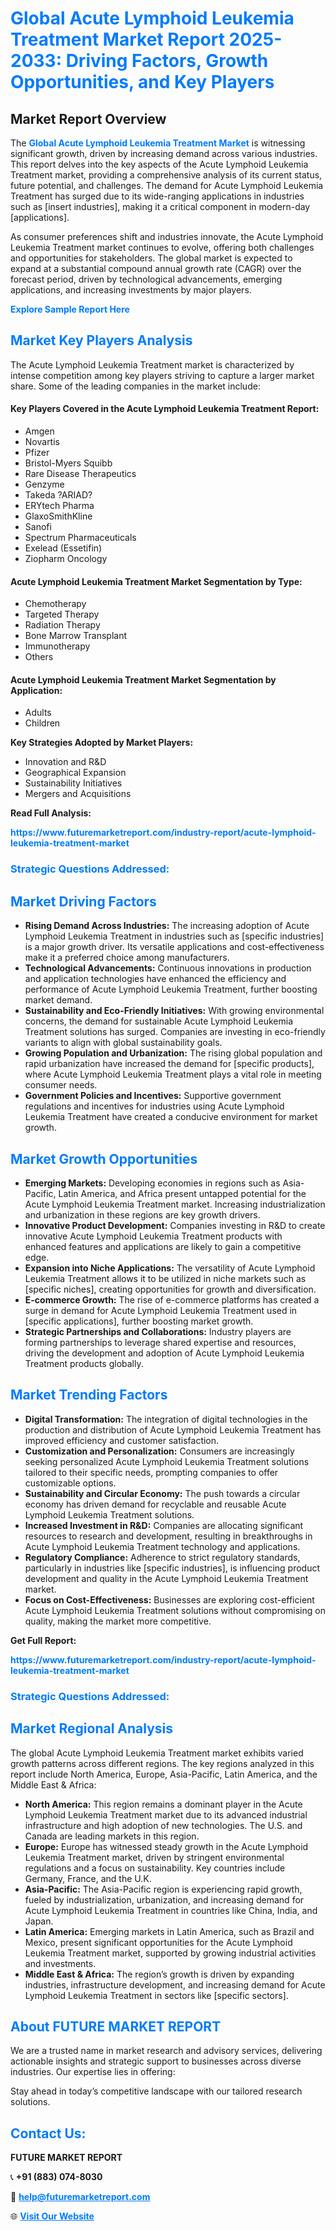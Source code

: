 <h1 style="color: #007BFF;">Global Acute Lymphoid Leukemia Treatment Market Report 2025-2033: Driving Factors, Growth Opportunities, and Key Players</h1>

<section id="overview">
<h2>Market Report Overview</h2>
<p>The <a href="https://www.futuremarketreport.com/industry-report/acute-lymphoid-leukemia-treatment-market" style="color: #007BFF; text-decoration: none;"><strong>Global Acute Lymphoid Leukemia Treatment Market</strong></a> is witnessing significant growth, driven by increasing demand across various industries. This report delves into the key aspects of the Acute Lymphoid Leukemia Treatment market, providing a comprehensive analysis of its current status, future potential, and challenges. The demand for Acute Lymphoid Leukemia Treatment has surged due to its wide-ranging applications in industries such as [insert industries], making it a critical component in modern-day [applications].</p>
<p>As consumer preferences shift and industries innovate, the Acute Lymphoid Leukemia Treatment market continues to evolve, offering both challenges and opportunities for stakeholders. The global market is expected to expand at a substantial compound annual growth rate (CAGR) over the forecast period, driven by technological advancements, emerging applications, and increasing investments by major players.</p>
</section>

<section id="overview">
<p><a href="https://www.futuremarketreport.com/request-sample/reportId=77835" style="color: #007BFF; text-decoration: none;"><strong>Explore Sample Report Here</strong></a></p>
</section>

<section id="key-players">
<h2 style="color: #007BFF;">Market Key Players Analysis</h2>
<p>The Acute Lymphoid Leukemia Treatment market is characterized by intense competition among key players striving to capture a larger market share. Some of the leading companies in the market include:</p>
<h4>Key Players Covered in the Acute Lymphoid Leukemia Treatment Report:</h4>
<ul><li>Amgen</li><li>Novartis</li><li>Pfizer</li><li>Bristol-Myers Squibb</li><li>Rare Disease Therapeutics</li><li>Genzyme</li><li>Takeda ?ARIAD?</li><li>ERYtech Pharma</li><li>GlaxoSmithKline</li><li>Sanofi</li><li>Spectrum Pharmaceuticals</li><li>Exelead (Essetifin)</li><li>Ziopharm Oncology</li></ul>
<h4>Acute Lymphoid Leukemia Treatment Market Segmentation by Type:</h4>
<ul><li>Chemotherapy</li><li>Targeted Therapy</li><li>Radiation Therapy</li><li>Bone Marrow Transplant</li><li>Immunotherapy</li><li>Others</li></ul>

<h4>Acute Lymphoid Leukemia Treatment Market Segmentation by Application:</h4>
<ul><li>Adults</li><li>Children</li></ul>
<p><strong>Key Strategies Adopted by Market Players:</strong></p>
<ul>
<li>Innovation and R&D</li>
<li>Geographical Expansion</li>
<li>Sustainability Initiatives</li>
<li>Mergers and Acquisitions</li>
</ul>
</section>

<section>
<p><strong>Read Full Analysis: </strong></p><a href="https://www.futuremarketreport.com/industry-report/acute-lymphoid-leukemia-treatment-market" style="color: #007BFF; text-decoration: none;"><strong>https://www.futuremarketreport.com/industry-report/acute-lymphoid-leukemia-treatment-market</strong></a>
<h3 style="color: #007BFF;">Strategic Questions Addressed:</h3>
</section>

<section id="driving-factors">
<h2 style="color: #007BFF;">Market Driving Factors</h2>
<ul>
<li><strong>Rising Demand Across Industries:</strong> The increasing adoption of Acute Lymphoid Leukemia Treatment in industries such as [specific industries] is a major growth driver. Its versatile applications and cost-effectiveness make it a preferred choice among manufacturers.</li>
<li><strong>Technological Advancements:</strong> Continuous innovations in production and application technologies have enhanced the efficiency and performance of Acute Lymphoid Leukemia Treatment, further boosting market demand.</li>
<li><strong>Sustainability and Eco-Friendly Initiatives:</strong> With growing environmental concerns, the demand for sustainable Acute Lymphoid Leukemia Treatment solutions has surged. Companies are investing in eco-friendly variants to align with global sustainability goals.</li>
<li><strong>Growing Population and Urbanization:</strong> The rising global population and rapid urbanization have increased the demand for [specific products], where Acute Lymphoid Leukemia Treatment plays a vital role in meeting consumer needs.</li>
<li><strong>Government Policies and Incentives:</strong> Supportive government regulations and incentives for industries using Acute Lymphoid Leukemia Treatment have created a conducive environment for market growth.</li>
</ul>
</section>

<section id="growth-opportunities">
<h2 style="color: #007BFF;">Market Growth Opportunities</h2>
<ul>
<li><strong>Emerging Markets:</strong> Developing economies in regions such as Asia-Pacific, Latin America, and Africa present untapped potential for the Acute Lymphoid Leukemia Treatment market. Increasing industrialization and urbanization in these regions are key growth drivers.</li>
<li><strong>Innovative Product Development:</strong> Companies investing in R&D to create innovative Acute Lymphoid Leukemia Treatment products with enhanced features and applications are likely to gain a competitive edge.</li>
<li><strong>Expansion into Niche Applications:</strong> The versatility of Acute Lymphoid Leukemia Treatment allows it to be utilized in niche markets such as [specific niches], creating opportunities for growth and diversification.</li>
<li><strong>E-commerce Growth:</strong> The rise of e-commerce platforms has created a surge in demand for Acute Lymphoid Leukemia Treatment used in [specific applications], further boosting market growth.</li>
<li><strong>Strategic Partnerships and Collaborations:</strong> Industry players are forming partnerships to leverage shared expertise and resources, driving the development and adoption of Acute Lymphoid Leukemia Treatment products globally.</li>
</ul>
</section>

<section id="trending-factors">
<h2 style="color: #007BFF;">Market Trending Factors</h2>
<ul>
<li><strong>Digital Transformation:</strong> The integration of digital technologies in the production and distribution of Acute Lymphoid Leukemia Treatment has improved efficiency and customer satisfaction.</li>
<li><strong>Customization and Personalization:</strong> Consumers are increasingly seeking personalized Acute Lymphoid Leukemia Treatment solutions tailored to their specific needs, prompting companies to offer customizable options.</li>
<li><strong>Sustainability and Circular Economy:</strong> The push towards a circular economy has driven demand for recyclable and reusable Acute Lymphoid Leukemia Treatment solutions.</li>
<li><strong>Increased Investment in R&D:</strong> Companies are allocating significant resources to research and development, resulting in breakthroughs in Acute Lymphoid Leukemia Treatment technology and applications.</li>
<li><strong>Regulatory Compliance:</strong> Adherence to strict regulatory standards, particularly in industries like [specific industries], is influencing product development and quality in the Acute Lymphoid Leukemia Treatment market.</li>
<li><strong>Focus on Cost-Effectiveness:</strong> Businesses are exploring cost-efficient Acute Lymphoid Leukemia Treatment solutions without compromising on quality, making the market more competitive.</li>
</ul>
</section>

<section>
<p><strong>Get Full Report: </strong></p><a href="https://www.futuremarketreport.com/industry-report/acute-lymphoid-leukemia-treatment-market" style="color: #007BFF; text-decoration: none;"><strong>https://www.futuremarketreport.com/industry-report/acute-lymphoid-leukemia-treatment-market</strong></a>
<h3 style="color: #007BFF;">Strategic Questions Addressed:</h3>
</section>


<section id="regional-analysis">
<h2 style="color: #007BFF;">Market Regional Analysis</h2>
<p>The global Acute Lymphoid Leukemia Treatment market exhibits varied growth patterns across different regions. The key regions analyzed in this report include North America, Europe, Asia-Pacific, Latin America, and the Middle East & Africa:</p>
<ul>
<li><strong>North America:</strong> This region remains a dominant player in the Acute Lymphoid Leukemia Treatment market due to its advanced industrial infrastructure and high adoption of new technologies. The U.S. and Canada are leading markets in this region.</li>
<li><strong>Europe:</strong> Europe has witnessed steady growth in the Acute Lymphoid Leukemia Treatment market, driven by stringent environmental regulations and a focus on sustainability. Key countries include Germany, France, and the U.K.</li>
<li><strong>Asia-Pacific:</strong> The Asia-Pacific region is experiencing rapid growth, fueled by industrialization, urbanization, and increasing demand for Acute Lymphoid Leukemia Treatment in countries like China, India, and Japan.</li>
<li><strong>Latin America:</strong> Emerging markets in Latin America, such as Brazil and Mexico, present significant opportunities for the Acute Lymphoid Leukemia Treatment market, supported by growing industrial activities and investments.</li>
<li><strong>Middle East & Africa:</strong> The region’s growth is driven by expanding industries, infrastructure development, and increasing demand for Acute Lymphoid Leukemia Treatment in sectors like [specific sectors].</li>
</ul>
</section>

<footer>
<h2 style="color: #007BFF;">About FUTURE MARKET REPORT</h2>
<p>We are a trusted name in market research and advisory services, delivering actionable insights and strategic support to businesses across diverse industries. Our expertise lies in offering:</p>

<p>Stay ahead in today’s competitive landscape with our tailored research solutions.</p>

<h2 style="color: #007BFF;">Contact Us:</h2>
<p><strong>FUTURE MARKET REPORT</strong></p>
<p>📞 <strong>+91 (883) 074-8030</strong></p>
<p>📧 <strong><a href="mailto:help@futuremarketreport.com" style="color: #007BFF;">help@futuremarketreport.com</a></strong></p>
<p>🌐 <strong><a href="https://www.futuremarketreport.com/" style="color: #007BFF;">Visit Our Website</a></strong></p>
</footer>